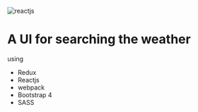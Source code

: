![reactjs](https://kyleshevlin.com/wp-content/uploads/2016/11/redux_logo_2.png)

# A UI for searching the weather

using
- Redux
- Reactjs
- webpack
- Bootstrap 4
- SASS


